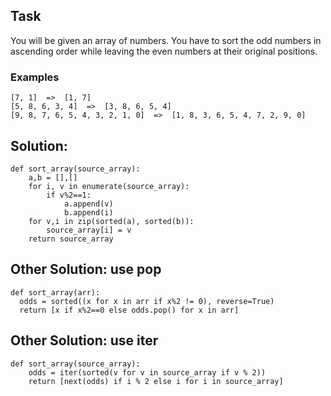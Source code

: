 ## Task

You will be given an array of numbers. You have to sort the odd numbers in ascending order while leaving the even numbers at their original positions.

### Examples

```
[7, 1]  =>  [1, 7]
[5, 8, 6, 3, 4]  =>  [3, 8, 6, 5, 4]
[9, 8, 7, 6, 5, 4, 3, 2, 1, 0]  =>  [1, 8, 3, 6, 5, 4, 7, 2, 9, 0]
```

## Solution:

```
def sort_array(source_array):
    a,b = [],[]
    for i, v in enumerate(source_array): 
        if v%2==1:
            a.append(v)
            b.append(i)
    for v,i in zip(sorted(a), sorted(b)):
        source_array[i] = v
    return source_array
```

## Other Solution: use pop

```
def sort_array(arr):
  odds = sorted((x for x in arr if x%2 != 0), reverse=True)
  return [x if x%2==0 else odds.pop() for x in arr]
```

## Other Solution: use iter

```
def sort_array(source_array):
    odds = iter(sorted(v for v in source_array if v % 2))
    return [next(odds) if i % 2 else i for i in source_array]
```